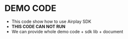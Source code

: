# DEMO CODE  

* This code show how to use Airplay SDK     
* **THIS CODE CAN NOT RUN**  
* We can provide whole demo code + sdk lib + document      


